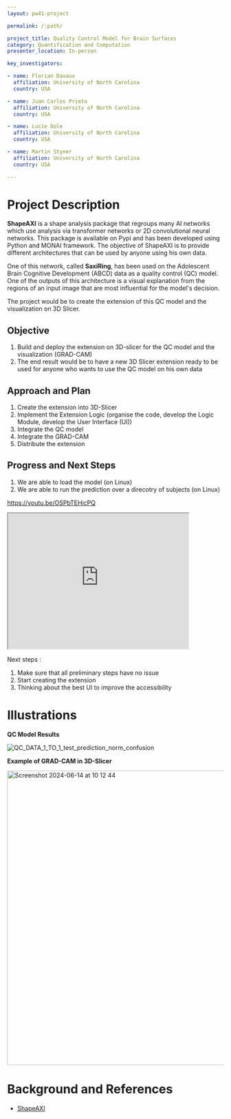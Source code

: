 ```yaml
---
layout: pw41-project

permalink: /:path/

project_title: Quality Control Model for Brain Surfaces
category: Quantification and Computation
presenter_location: In-person

key_investigators:

- name: Florian Davaux
  affiliation: University of North Carolina
  country: USA

- name: Juan Carlos Prieto
  affiliation: University of North Carolina
  country: USA

- name: Lucie Dole
  affiliation: University of North Carolina
  country: USA

- name: Martin Styner
  affiliation: University of North Carolina
  country: USA

---
```


# Project Description

<!-- Add a short paragraph describing the project. -->


**ShapeAXI** is a shape analysis package that regroups many AI networks which use analysis via transformer networks or 2D convolutional neural networks.
This package is available on Pypi and has been developed using Python and MONAI framework.
The objective of ShapeAXI is to provide different architectures that can be used by anyone using his own data. 

One of this network, called **SaxiRing**, has been used on the Adolescent Brain Cognitive Development (ABCD) data as a quality control (QC) model. One of the outputs of this architecture is a visual explanation from the regions of an input image that are most influential for the model's decision. 

The project would be to create the extension of this QC model and the visualization on 3D Slicer.



## Objective

<!-- Describe here WHAT you would like to achieve (what you will have as end result). -->


1. Build and deploy the extension on 3D-slicer for the QC model and the visualization (GRAD-CAM)
3. The end result would be to have a new 3D Slicer extension ready to be used for anyone who wants to use the QC model on his own data



## Approach and Plan

<!-- Describe here HOW you would like to achieve the objectives stated above. -->


1. Create the extension into 3D-Slicer 
2. Implement the Extension Logic (organise the code, develop the Logic Module, develop the User Interface (UI))
3. Integrate the QC model 
4. Integrate the GRAD-CAM
4. Distribute the extension



## Progress and Next Steps

<!-- Update this section as you make progress, describing of what you have ACTUALLY DONE.
     If there are specific steps that you could not complete then you can describe them here, too. -->


1. We are able to load the model (on Linux)
2. We are able to run the prediction over a direcotry of subjects (on Linux)

https://youtu.be/OSPbTEHicPQ

<iframe width="420" height="315" src="https://www.youtube.com/embed/OSPbTEHicPQ">
</iframe>

Next steps :
1. Make sure that all preliminary steps have no issue
2. Start creating the extension
3. Thinking about the best UI to improve the accessibility



# Illustrations

<!-- Add pictures and links to videos that demonstrate what has been accomplished. -->


**QC Model Results**

![QC_DATA_1_TO_1_test_prediction_norm_confusion](https://github.com/NA-MIC/ProjectWeek/assets/91245912/fba985f2-eaa3-4afc-b156-223ff5a90561)

**Example of GRAD-CAM in 3D-Slicer**

<img width="684" alt="Screenshot 2024-06-14 at 10 12 44" src="https://github.com/NA-MIC/ProjectWeek/assets/91245912/4d99d283-8869-4e41-9e0f-5a883ddd104f">



# Background and References

<!-- If you developed any software, include link to the source code repository.
     If possible, also add links to sample data, and to any relevant publications. -->


- [ShapeAXI](https://github.com/FlorianDAVAUX/ShapeAXI)

